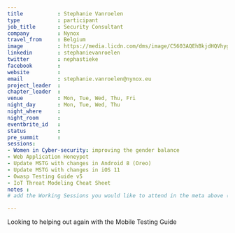 ```yaml
---
title           : Stephanie Vanroelen
type            : participant
job_title       : Security Consultant
company         : Nynox
travel_from     : Belgium
image           : https://media.licdn.com/dms/image/C5603AQEhBkjdHQVhyg/profile-displayphoto-shrink_200_200/0?e=1533168000&v=beta&t=PaerorKXOlHbT5wNgUjTuyo70hxjL9SUvGycCC1-5iw
linkedin        : stephanievanroelen
twitter         : nephastieke
facebook        :
website         :
email           : stephanie.vanroelen@nynox.eu
project_leader  : 
chapter_leader  :
venue           : Mon, Tue, Wed, Thu, Fri
night_day       : Mon, Tue, Wed, Thu
night_where     : 
night_room      : 
eventbrite_id   :
status          : 
pre_summit      : 
sessions: 
- Women in Cyber-security: improving the gender balance
- Web Application Honeypot
- Update MSTG with changes in Android 8 (Oreo)
- Update MSTG with changes in iOS 11
- Owasp Testing Guide v5
- IoT Threat Modeling Cheat Sheet
notes :
# add the Working Sessions you would like to attend in the meta above (use the session's title) e.g. sessions (one per line): 

---
```


<!-- put more details about participant here -->
Looking to helping out again with the Mobile Testing Guide

